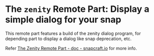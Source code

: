 # The `zenity` Remote Part: Display a simple dialog for your snap
This remote part features a build of the zenity dialog program, for depending part to display a dialog like snap deprecation, etc.

Refer [The Zenity Remote Part - doc - snapcraft.io](https://forum.snapcraft.io/t/the-zenity-remote-part/8793) for more info.